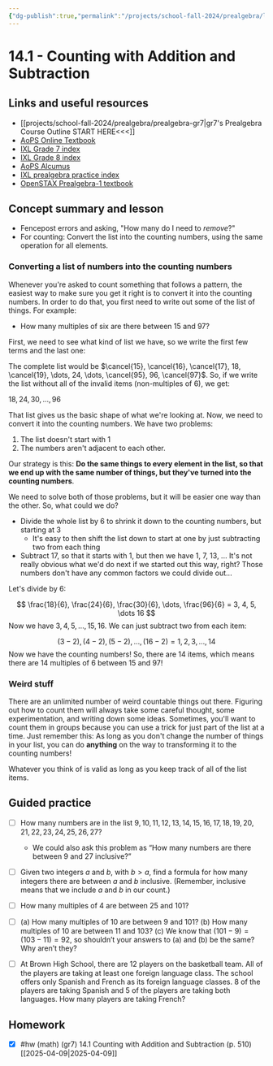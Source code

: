 ```yaml
---
{"dg-publish":true,"permalink":"/projects/school-fall-2024/prealgebra/lessons/14-1-counting-with-add-sub/"}
---
```



#  14.1 - Counting with Addition and Subtraction

## Links and useful resources 

- [[projects/school-fall-2024/prealgebra/prealgebra-gr7\|gr7's Prealgebra Course Outline START HERE<<<]]
- [AoPS Online Textbook](https://artofproblemsolving.com/ebooks/prealgebra-ebook/c0toc)
- [IXL Grade 7 index](https://www.ixl.com/math/grade-7)
- [IXL Grade 8 index](https://www.ixl.com/math/grade-8)
- [AoPS Alcumus](https://artofproblemsolving.com/teacher/students)
- [IXL prealgebra practice index](https://www.ixl.com/math/grade-7)
- [OpenSTAX Prealgebra-1 textbook](https://openstax.org/books/prealgebra-2e/pages/1-introduction)

## Concept summary and lesson


- Fencepost errors and asking, "How many do I need to *remove*?" 
- For counting: Convert the list into the counting numbers, using the same operation for all elements. 

### Converting a list of numbers into the counting numbers

Whenever you're asked to count something that follows a pattern, the easiest way to make sure you get it right is to convert it into the counting numbers. In order to do that, you first need to write out some of the list of things. For example:
- How many multiples of six are there between 15 and 97?

First, we need to see what kind of list we have, so we write the first few terms and the last one:

The complete list would be $\cancel{15}, \cancel{16}, \cancel{17}, 18, \cancel{19}, \dots, 24, \dots, \cancel{95}, 96, \cancel{97}$. So, if we write the list without all of the invalid items (non-multiples of 6), we get:

$18, 24, 30, ..., 96$

That list gives us the basic shape of what we're looking at. Now, we need to convert it into the counting numbers. We have two problems:
1. The list doesn't start with 1
2. The numbers aren't adjacent to each other.

Our strategy is this: **Do the same things to every element in the list, so that we end up with the same number of things, but they've turned into the counting numbers**.

We need to solve both of those problems, but it will be easier one way than the other. So, what could we do?

- Divide the whole list by 6 to shrink it down to the counting numbers, but starting at 3
    - It's easy to then shift the list down to start at one by just subtracting two from each thing
- Subtract 17, so that it starts with 1, but then we have 1, 7, 13, ... It's not really obvious what we'd do next if we started out this way, right? Those numbers don't have any common factors we could divide out...

Let's divide by 6:

$$
\frac{18}{6}, \frac{24}{6}, \frac{30}{6}, \dots, \frac{96}{6} = 3, 4, 5, \dots 16
$$
Now we have $3, 4, 5, \dots, 15, 16$. We can just subtract two from each item:

$$
(3-2), (4-2), (5-2), \dots, (16-2) = 1,2,3,\dots,14
$$
Now we have the counting numbers! So, there are 14 items, which means there are 14 multiples of 6 between 15 and 97!

### Weird stuff

There are an unlimited number of weird countable things out there. Figuring out how to count them will always take some careful thought, some experimentation, and writing down some ideas. Sometimes, you'll want to count them in groups because you can use a trick for just part of the list at a time. Just remember this: As long as you don't change the number of things in your list, you can do **anything** on the way to transforming it to the counting numbers!

Whatever you think of is valid as long as you keep track of all of the list items.

## Guided practice

- [ ] How many numbers are in the list $9,  10, 11, 12, 13, 14, 15, 16, 17, 18, 19, 20, 21, 22, 23, 24, 25, 26, 27$? 
    - We could also ask this problem as “How many numbers are there between 9 and 27 inclusive?”
- [ ] Given two integers $a$ and $b$, with $b > a$, find a formula for how many integers there are between $a$ and $b$ inclusive. (Remember, inclusive means that we include $a$ and $b$ in our count.)   
- [ ] How many multiples of 4 are between 25 and 101?   
- [ ] (a) How many multiples of 10 are between 9 and 101?  (b) How many multiples of 10 are between 11 and 103?  (c) We know that $(101-9) = (103-11) = 92$, so shouldn’t your answers to (a) and (b) be the same? Why aren’t they?   
- [ ] At Brown High School, there are 12 players on the basketball team. All of the players are taking at least one foreign language class. The school offers only Spanish and French as its foreign language classes. 8 of the players are taking Spanish and 5 of the players are taking both languages. How many players are taking French?  


## Homework

- [x] #hw (math) (gr7) 14.1 Counting with Addition and Subtraction (p. 510) [[2025-04-09\|2025-04-09]]
